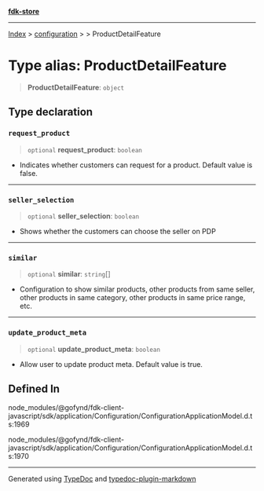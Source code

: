 [**fdk-store**](../../../README.md)
***

[Index](../../../API.md) > [configuration](../../README.md) > [<internal>](../README.md) > ProductDetailFeature

# Type alias: ProductDetailFeature

> **ProductDetailFeature**: `object`

## Type declaration

### `request_product`

> `optional` **request\_product**: `boolean`

- Indicates whether customers can
request for a product. Default value is false.

***

### `seller_selection`

> `optional` **seller\_selection**: `boolean`

- Shows whether the customers can
choose the seller on PDP

***

### `similar`

> `optional` **similar**: `string`[]

- Configuration to show similar products,
other products from same seller, other products in same category, other
products in same price range, etc.

***

### `update_product_meta`

> `optional` **update\_product\_meta**: `boolean`

- Allow user to update product
meta. Default value is true.

## Defined In

node\_modules/@gofynd/fdk-client-javascript/sdk/application/Configuration/ConfigurationApplicationModel.d.ts:1969

node\_modules/@gofynd/fdk-client-javascript/sdk/application/Configuration/ConfigurationApplicationModel.d.ts:1970

***
Generated using [TypeDoc](https://typedoc.org/) and [typedoc-plugin-markdown](https://www.npmjs.com/package/typedoc-plugin-markdown)
